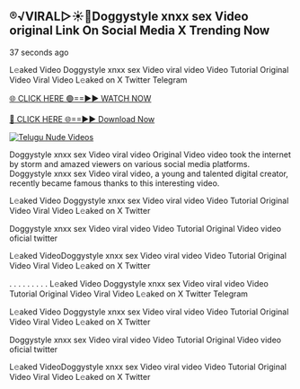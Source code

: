 ## ®️√VIRAL▷☀️👄Doggystyle xnxx sex Video original Link On Social Media X Trending Now


37 seconds ago

L𝚎aked Video Doggystyle xnxx sex Video viral video Video Tutorial Original Video Viral Video L𝚎aked on X Twitter Telegram

[🌐 CLICK HERE 🟢==►► WATCH NOW](https://azvirallink.blogspot.com/2025/01/viral-video-new-year-2025.html)

[🔴 CLICK HERE 🌐==►► Download Now](https://azvirallink.blogspot.com/2025/01/viral-video-new-year-2025.html)

[![Telugu Nude Videos](https://i.imgur.com/6ooyjBv.gif)](https://azvirallink.blogspot.com/2025/01/viral-video-new-year-2025.html)

Doggystyle xnxx sex Video viral video Original Video video took the internet by storm and amazed viewers on various social media platforms. Doggystyle xnxx sex Video viral video, a young and talented digital creator, recently became famous thanks to this interesting video.

L𝚎aked Video Doggystyle xnxx sex Video viral video Video Tutorial Original Video Viral Video L𝚎aked on X Twitter

Doggystyle xnxx sex Video viral video Video Tutorial Original Video video oficial twitter

L𝚎aked VideoDoggystyle xnxx sex Video viral video Video Tutorial Original Video Viral Video L𝚎aked on X Twitter

. . . . . . . . . L𝚎aked Video Doggystyle xnxx sex Video viral video Video Tutorial Original Video Viral Video L𝚎aked on X Twitter Telegram

L𝚎aked Video Doggystyle xnxx sex Video viral video Video Tutorial Original Video Viral Video L𝚎aked on X Twitter

Doggystyle xnxx sex Video viral video Video Tutorial Original Video video oficial twitter

L𝚎aked VideoDoggystyle xnxx sex Video viral video Video Tutorial Original Video Viral Video L𝚎aked on X Twitter